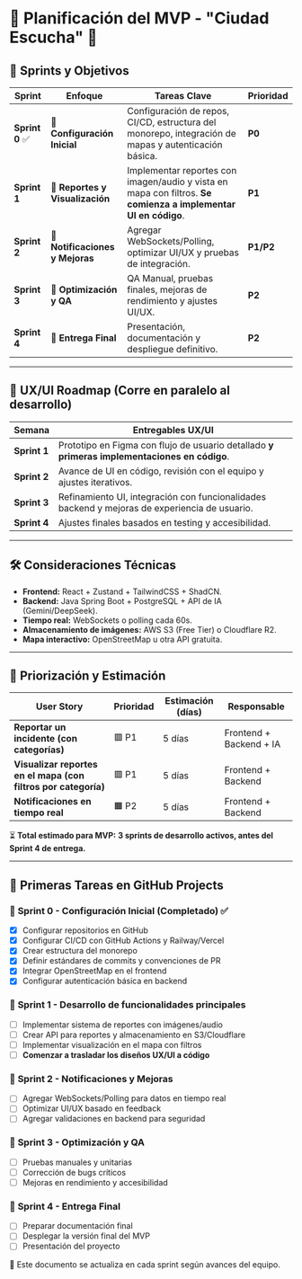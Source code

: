# 📅 Planificación del MVP - "Ciudad Escucha" 🚀  

## 📌 Sprints y Objetivos  
| Sprint | Enfoque | Tareas Clave | Prioridad |
|---------|------------|----------------------------------------|------------|
| **Sprint 0** ✅ | 🔧 **Configuración Inicial** | Configuración de repos, CI/CD, estructura del monorepo, integración de mapas y autenticación básica. | **P0** |
| **Sprint 1** | 📌 **Reportes y Visualización** | Implementar reportes con imagen/audio y vista en mapa con filtros. **Se comienza a implementar UI en código**. | **P1** |
| **Sprint 2** | 🔔 **Notificaciones y Mejoras** | Agregar WebSockets/Polling, optimizar UI/UX y pruebas de integración. | **P1/P2** |
| **Sprint 3** | 🚀 **Optimización y QA** | QA Manual, pruebas finales, mejoras de rendimiento y ajustes UI/UX. | **P2** |
| **Sprint 4** | 🏁 **Entrega Final** | Presentación, documentación y despliegue definitivo. | **P2** |

---

## 🎨 UX/UI Roadmap (Corre en paralelo al desarrollo)  
| Semana | Entregables UX/UI |
|---------|--------------------------------|
| **Sprint 1** | Prototipo en Figma con flujo de usuario detallado **y primeras implementaciones en código**. |
| **Sprint 2** | Avance de UI en código, revisión con el equipo y ajustes iterativos. |
| **Sprint 3** | Refinamiento UI, integración con funcionalidades backend y mejoras de experiencia de usuario. |
| **Sprint 4** | Ajustes finales basados en testing y accesibilidad. |

---

## 🛠 Consideraciones Técnicas  
- **Frontend:** React + Zustand + TailwindCSS + ShadCN.  
- **Backend:** Java Spring Boot + PostgreSQL + API de IA (Gemini/DeepSeek).  
- **Tiempo real:** WebSockets o polling cada 60s.  
- **Almacenamiento de imágenes:** AWS S3 (Free Tier) o Cloudflare R2.  
- **Mapa interactivo:** OpenStreetMap u otra API gratuita.  

---

## 📌 Priorización y Estimación  
| User Story | Prioridad | Estimación (días) | Responsable |
|------------|-----------|-------------------|-------------|
| **Reportar un incidente (con categorías)** | 🟥 P1 | 5 días | Frontend + Backend + IA |
| **Visualizar reportes en el mapa (con filtros por categoría)** | 🟥 P1 | 5 días | Frontend + Backend |
| **Notificaciones en tiempo real** | 🟧 P2 | 5 días | Frontend + Backend |

⏳ **Total estimado para MVP:** **3 sprints de desarrollo activos, antes del Sprint 4 de entrega.**

---

## 📌 Primeras Tareas en GitHub Projects  
### 🔹 **Sprint 0 - Configuración Inicial (Completado) ✅**  
- [x] Configurar repositorios en GitHub  
- [x] Configurar CI/CD con GitHub Actions y Railway/Vercel  
- [x] Crear estructura del monorepo  
- [x] Definir estándares de commits y convenciones de PR  
- [x] Integrar OpenStreetMap en el frontend  
- [x] Configurar autenticación básica en backend  

### 🔹 **Sprint 1 - Desarrollo de funcionalidades principales**  
- [ ] Implementar sistema de reportes con imágenes/audio  
- [ ] Crear API para reportes y almacenamiento en S3/Cloudflare  
- [ ] Implementar visualización en el mapa con filtros  
- [ ] **Comenzar a trasladar los diseños UX/UI a código**  

### 🔹 **Sprint 2 - Notificaciones y Mejoras**  
- [ ] Agregar WebSockets/Polling para datos en tiempo real  
- [ ] Optimizar UI/UX basado en feedback  
- [ ] Agregar validaciones en backend para seguridad  

### 🔹 **Sprint 3 - Optimización y QA**  
- [ ] Pruebas manuales y unitarias  
- [ ] Corrección de bugs críticos  
- [ ] Mejoras en rendimiento y accesibilidad  

### 🔹 **Sprint 4 - Entrega Final**  
- [ ] Preparar documentación final  
- [ ] Desplegar la versión final del MVP  
- [ ] Presentación del proyecto  

🚀 Este documento se actualiza en cada sprint según avances del equipo.